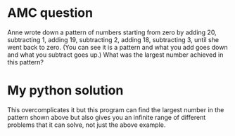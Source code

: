 # AMC question
Anne wrote down a pattern of numbers starting from zero by adding 20, subtracting 1, adding 19, subtracting 2, adding 18, subtracting 3, until she went back to zero. (You can see it is a pattern and what you add goes down and what you subtract goes up.) What was the largest number achieved in this pattern?
# My python solution
This overcomplicates it but this program can find the largest number in the pattern shown above but also gives you an infinite range of different problems that it can solve, not just the above example.
